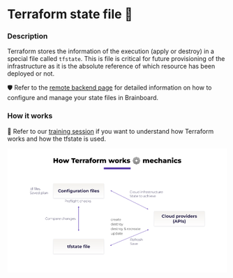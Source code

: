# Terraform state file 🔐

### Description

Terraform stores the information of the execution (apply or destroy) in a special file called `tfstate`. This is file is critical for future provisioning of the infrastructure as it is the absolute reference of which resource has been deployed or not.

🛡️ Refer to the [remote backend page](https://gitlab.com/brainboard/brainboard/-/blob/main/security/remote-backend/README.md) for detailed information on how to configure and manage your state files in Brainboard.

### How it works

🎒 Refer to our [training session](https://youtu.be/Q3RYArLenYg) if you want to understand how Terraform works and how the tfstate is used.

![How Terraform works](../.gitbook/assets/how-terraform-works.png)
